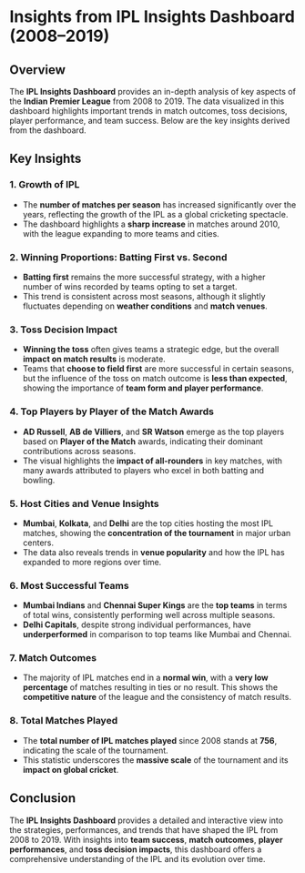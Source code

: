 # Insights from IPL Insights Dashboard (2008–2019)

## Overview

The **IPL Insights Dashboard** provides an in-depth analysis of key aspects of the **Indian Premier League** from 2008 to 2019. The data visualized in this dashboard highlights important trends in match outcomes, toss decisions, player performance, and team success. Below are the key insights derived from the dashboard.

## Key Insights

### 1. **Growth of IPL**
- The **number of matches per season** has increased significantly over the years, reflecting the growth of the IPL as a global cricketing spectacle.
- The dashboard highlights a **sharp increase** in matches around 2010, with the league expanding to more teams and cities.

### 2. **Winning Proportions: Batting First vs. Second**
- **Batting first** remains the more successful strategy, with a higher number of wins recorded by teams opting to set a target.
- This trend is consistent across most seasons, although it slightly fluctuates depending on **weather conditions** and **match venues**.

### 3. **Toss Decision Impact**
- **Winning the toss** often gives teams a strategic edge, but the overall **impact on match results** is moderate.
- Teams that **choose to field first** are more successful in certain seasons, but the influence of the toss on match outcome is **less than expected**, showing the importance of **team form and player performance**.

### 4. **Top Players by Player of the Match Awards**
- **AD Russell**, **AB de Villiers**, and **SR Watson** emerge as the top players based on **Player of the Match** awards, indicating their dominant contributions across seasons.
- The visual highlights the **impact of all-rounders** in key matches, with many awards attributed to players who excel in both batting and bowling.

### 5. **Host Cities and Venue Insights**
- **Mumbai**, **Kolkata**, and **Delhi** are the top cities hosting the most IPL matches, showing the **concentration of the tournament** in major urban centers.
- The data also reveals trends in **venue popularity** and how the IPL has expanded to more regions over time.

### 6. **Most Successful Teams**
- **Mumbai Indians** and **Chennai Super Kings** are the **top teams** in terms of total wins, consistently performing well across multiple seasons.
- **Delhi Capitals**, despite strong individual performances, have **underperformed** in comparison to top teams like Mumbai and Chennai.

### 7. **Match Outcomes**
- The majority of IPL matches end in a **normal win**, with a **very low percentage** of matches resulting in ties or no result. This shows the **competitive nature** of the league and the consistency of match results.
  
### 8. **Total Matches Played**
- The **total number of IPL matches played** since 2008 stands at **756**, indicating the scale of the tournament.
- This statistic underscores the **massive scale** of the tournament and its **impact on global cricket**.

## Conclusion
The **IPL Insights Dashboard** provides a detailed and interactive view into the strategies, performances, and trends that have shaped the IPL from 2008 to 2019. With insights into **team success**, **match outcomes**, **player performances**, and **toss decision impacts**, this dashboard offers a comprehensive understanding of the IPL and its evolution over time.

